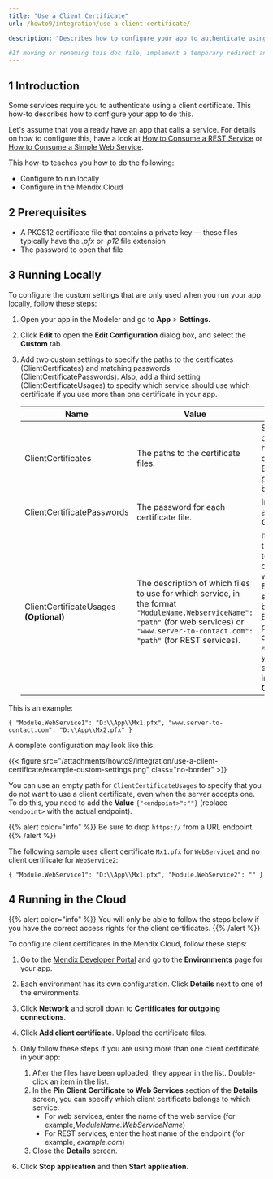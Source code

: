 ```yaml
---
title: "Use a Client Certificate"
url: /howto9/integration/use-a-client-certificate/

description: "Describes how to configure your app to authenticate using a client certificate."

#If moving or renaming this doc file, implement a temporary redirect and let the respective team (buildpack) know they should update the URL in the product. See Mapping to Products for more details.
---
```


## 1 Introduction

Some services require you to authenticate using a client certificate. This how-to describes how to configure your app to do this.

Let's assume that you already have an app that calls a service. For details on how to configure this, have a look at [How to Consume a REST Service](/howto9/integration/consume-a-rest-service/) or [How to Consume a Simple Web Service](/howto9/integration/consume-a-simple-web-service/).

This how-to teaches you how to do the following:

* Configure to run locally
* Configure in the Mendix Cloud

## 2 Prerequisites

* A PKCS12 certificate file that contains a private key — these files typically have the *.pfx* or *.p12* file extension
* The password to open that file

## 3 Running Locally

To configure the custom settings that are only used when you run your app locally, follow these steps:

1. Open your app in the Modeler and go to **App** > **Settings**.
2. Click **Edit** to open the **Edit Configuration** dialog box, and select the **Custom** tab.
3. Add two custom settings to specify the paths to the certificates (ClientCertificates) and matching passwords (ClientCertificatePasswords). Also, add a third setting (ClientCertificateUsages) to specify which service should use which certificate if you use more than one certificate in your app.

    Name | Value | Notes
    --- | --- | ---
    ClientCertificates | The paths to the certificate files. | Separate with commas if you have more than one file. Backslashes in the paths should not be doubled.
    ClientCertificatePasswords | The password for each certificate file.  | In the same order as the **ClientCertificates**.
    ClientCertificateUsages **(Optional)** | The description of which files to use for which service, in the format `"ModuleName.WebserviceName": "path"` (for web services) or `"www.server-to-contact.com": "path"` (for REST services). | If you have more than one service to configure, you can separate them with commas. Enclose the whole setting value in braces (`{ }`). Backslashes in the paths must be doubled. In addition, the paths you specify here should all appear in **ClientCertificates**.

This is an example:

```shell {linenos=false}
{ "Module.WebService1": "D:\\App\\Mx1.pfx", "www.server-to-contact.com": "D:\\App\\Mx2.pfx" }
```

A complete configuration may look like this:

{{< figure src="/attachments/howto9/integration/use-a-client-certificate/example-custom-settings.png" class="no-border" >}}

You can use an empty path for `ClientCertificateUsages` to specify that you do not want to use a client certificate, even when the server accepts one. To do this, you need to add the **Value** `{"<endpoint>":""}` (replace `<endpoint>` with the actual endpoint).

{{% alert color="info" %}}
Be sure to drop `https://` from a URL endpoint.
{{% /alert %}}

The following sample uses client certificate `Mx1.pfx` for `WebService1` and no client certificate for `WebService2`:

```shell {linenos=false}
{ "Module.WebService1": "D:\\App\\Mx1.pfx", "Module.WebService2": "" }
```

## 4 Running in the Cloud

{{% alert color="info" %}}
You will only be able to follow the steps below if you have the correct access rights for the client certificates.
{{% /alert %}}

To configure client certificates in the Mendix Cloud, follow these steps:

1. Go to the [Mendix Developer Portal](https://home.mendix.com/) and go to the **Environments** page for your app.
2. Each environment has its own configuration. Click **Details** next to one of the environments.
3. Click **Network** and scroll down to **Certificates for outgoing connections**.
4. Click **Add client certificate**. Upload the certificate files.
5. Only follow these steps if you are using more than one client certificate in your app:
    1. After the files have been uploaded, they appear in the list. Double-click an item in the list.
    2. In the **Pin Client Certificate to Web Services** section of the **Details** screen, you can specify which client certificate belongs to which service:
        * For web services, enter the name of the web service (for example,*ModuleName.WebServiceName*)
        * For REST services, enter the host name of the endpoint (for example, *example.com*)
    3. Close the **Details** screen.

6. Click **Stop application** and then **Start application**.
